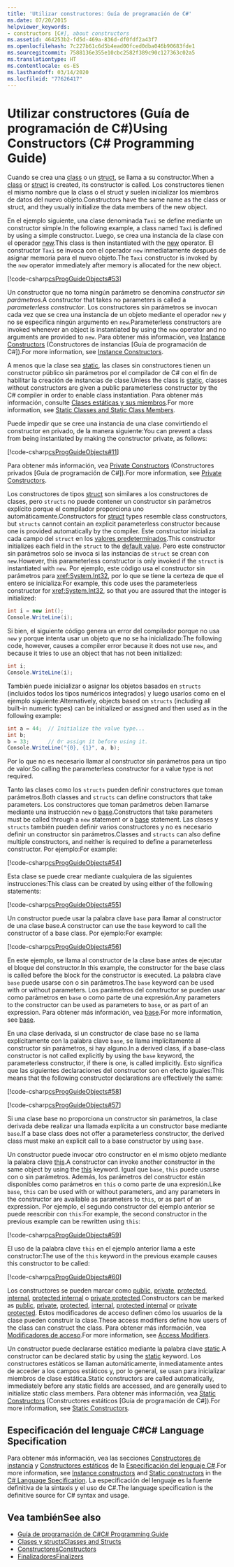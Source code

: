 ```yaml
---
title: 'Utilizar constructores: Guía de programación de C#'
ms.date: 07/20/2015
helpviewer_keywords:
- constructors [C#], about constructors
ms.assetid: 464253b2-fd5d-469a-836d-df0fdf2a43f7
ms.openlocfilehash: 7c227b61c6d5b4ead00fced0dba046b90683fde1
ms.sourcegitcommit: 7588136e355e10cbc2582f389c90c127363c02a5
ms.translationtype: HT
ms.contentlocale: es-ES
ms.lasthandoff: 03/14/2020
ms.locfileid: "77626417"
---
```

# <a name="using-constructors-c-programming-guide"></a><span data-ttu-id="c21fc-102">Utilizar constructores (Guía de programación de C#)</span><span class="sxs-lookup"><span data-stu-id="c21fc-102">Using Constructors (C# Programming Guide)</span></span>

<span data-ttu-id="c21fc-103">Cuando se crea una [class](../../language-reference/keywords/class.md) o un [struct](../../language-reference/builtin-types/struct.md), se llama a su constructor.</span><span class="sxs-lookup"><span data-stu-id="c21fc-103">When a [class](../../language-reference/keywords/class.md) or [struct](../../language-reference/builtin-types/struct.md) is created, its constructor is called.</span></span> <span data-ttu-id="c21fc-104">Los constructores tienen el mismo nombre que la class o el struct y suelen inicializar los miembros de datos del nuevo objeto.</span><span class="sxs-lookup"><span data-stu-id="c21fc-104">Constructors have the same name as the class or struct, and they usually initialize the data members of the new object.</span></span>  
  
 <span data-ttu-id="c21fc-105">En el ejemplo siguiente, una clase denominada `Taxi` se define mediante un constructor simple.</span><span class="sxs-lookup"><span data-stu-id="c21fc-105">In the following example, a class named `Taxi` is defined by using a simple constructor.</span></span> <span data-ttu-id="c21fc-106">Luego, se crea una instancia de la clase con el operador [new](../../language-reference/operators/new-operator.md).</span><span class="sxs-lookup"><span data-stu-id="c21fc-106">This class is then instantiated with the [new](../../language-reference/operators/new-operator.md) operator.</span></span> <span data-ttu-id="c21fc-107">El constructor `Taxi` se invoca con el operador `new` inmediatamente después de asignar memoria para el nuevo objeto.</span><span class="sxs-lookup"><span data-stu-id="c21fc-107">The `Taxi` constructor is invoked by the `new` operator immediately after memory is allocated for the new object.</span></span>  
  
 [!code-csharp[csProgGuideObjects#53](~/samples/snippets/csharp/VS_Snippets_VBCSharp/csProgGuideObjects/CS/Objects.cs#53)]  
  
 <span data-ttu-id="c21fc-108">Un constructor que no toma ningún parámetro se denomina *constructor sin parámetros*.</span><span class="sxs-lookup"><span data-stu-id="c21fc-108">A constructor that takes no parameters is called a *parameterless constructor*.</span></span> <span data-ttu-id="c21fc-109">Los constructores sin parámetros se invocan cada vez que se crea una instancia de un objeto mediante el operador `new` y no se especifica ningún argumento en `new`.</span><span class="sxs-lookup"><span data-stu-id="c21fc-109">Parameterless constructors are invoked whenever an object is instantiated by using the `new` operator and no arguments are provided to `new`.</span></span> <span data-ttu-id="c21fc-110">Para obtener más información, vea [Instance Constructors](./instance-constructors.md) (Constructores de instancias [Guía de programación de C#]).</span><span class="sxs-lookup"><span data-stu-id="c21fc-110">For more information, see [Instance Constructors](./instance-constructors.md).</span></span>  
  
 <span data-ttu-id="c21fc-111">A menos que la clase sea [static](../../language-reference/keywords/static.md), las clases sin constructores tienen un constructor público sin parámetros por el compilador de C# con el fin de habilitar la creación de instancias de clase.</span><span class="sxs-lookup"><span data-stu-id="c21fc-111">Unless the class is [static](../../language-reference/keywords/static.md), classes without constructors are given a public parameterless constructor by the C# compiler in order to enable class instantiation.</span></span> <span data-ttu-id="c21fc-112">Para obtener más información, consulte [Clases estáticas y sus miembros](./static-classes-and-static-class-members.md).</span><span class="sxs-lookup"><span data-stu-id="c21fc-112">For more information, see [Static Classes and Static Class Members](./static-classes-and-static-class-members.md).</span></span>  
  
 <span data-ttu-id="c21fc-113">Puede impedir que se cree una instancia de una clase convirtiendo el constructor en privado, de la manera siguiente:</span><span class="sxs-lookup"><span data-stu-id="c21fc-113">You can prevent a class from being instantiated by making the constructor private, as follows:</span></span>  
  
 [!code-csharp[csProgGuideObjects#11](~/samples/snippets/csharp/VS_Snippets_VBCSharp/csProgGuideObjects/CS/Objects.cs#11)]  
  
 <span data-ttu-id="c21fc-114">Para obtener más información, vea [Private Constructors](./private-constructors.md) (Constructores privados [Guía de programación de C#]).</span><span class="sxs-lookup"><span data-stu-id="c21fc-114">For more information, see [Private Constructors](./private-constructors.md).</span></span>  
  
 <span data-ttu-id="c21fc-115">Los constructores de tipos [struct](../../language-reference/builtin-types/struct.md) son similares a los constructores de clases, pero `structs` no puede contener un constructor sin parámetros explícito porque el compilador proporciona uno automáticamente.</span><span class="sxs-lookup"><span data-stu-id="c21fc-115">Constructors for [struct](../../language-reference/builtin-types/struct.md) types resemble class constructors, but `structs` cannot contain an explicit parameterless constructor because one is provided automatically by the compiler.</span></span> <span data-ttu-id="c21fc-116">Este constructor inicializa cada campo del `struct` en los [valores predeterminados](../../language-reference/builtin-types/default-values.md).</span><span class="sxs-lookup"><span data-stu-id="c21fc-116">This constructor initializes each field in the `struct` to the [default value](../../language-reference/builtin-types/default-values.md).</span></span> <span data-ttu-id="c21fc-117">Pero este constructor sin parámetros solo se invoca si las instancias de `struct` se crean con `new`.</span><span class="sxs-lookup"><span data-stu-id="c21fc-117">However, this parameterless constructor is only invoked if the `struct` is instantiated with `new`.</span></span> <span data-ttu-id="c21fc-118">Por ejemplo, este código usa el constructor sin parámetros para <xref:System.Int32>, por lo que se tiene la certeza de que el entero se inicializa:</span><span class="sxs-lookup"><span data-stu-id="c21fc-118">For example, this code uses the parameterless constructor for <xref:System.Int32>, so that you are assured that the integer is initialized:</span></span>  
  
```csharp  
int i = new int();  
Console.WriteLine(i);  
```  
  
 <span data-ttu-id="c21fc-119">Si bien, el siguiente código genera un error del compilador porque no usa `new` y porque intenta usar un objeto que no se ha inicializado:</span><span class="sxs-lookup"><span data-stu-id="c21fc-119">The following code, however, causes a compiler error because it does not use `new`, and because it tries to use an object that has not been initialized:</span></span>  
  
```csharp  
int i;  
Console.WriteLine(i);  
```  
  
 <span data-ttu-id="c21fc-120">También puede inicializar o asignar los objetos basados en `structs` (incluidos todos los tipos numéricos integrados) y luego usarlos como en el ejemplo siguiente:</span><span class="sxs-lookup"><span data-stu-id="c21fc-120">Alternatively, objects based on `structs` (including all built-in numeric types) can be initialized or assigned and then used as in the following example:</span></span>  
  
```csharp  
int a = 44;  // Initialize the value type...  
int b;  
b = 33;      // Or assign it before using it.  
Console.WriteLine("{0}, {1}", a, b);  
```  
  
 <span data-ttu-id="c21fc-121">Por lo que no es necesario llamar al constructor sin parámetros para un tipo de valor.</span><span class="sxs-lookup"><span data-stu-id="c21fc-121">So calling the parameterless constructor for a value type is not required.</span></span>  
  
 <span data-ttu-id="c21fc-122">Tanto las clases como los `structs` pueden definir constructores que toman parámetros.</span><span class="sxs-lookup"><span data-stu-id="c21fc-122">Both classes and `structs` can define constructors that take parameters.</span></span> <span data-ttu-id="c21fc-123">Los constructores que toman parámetros deben llamarse mediante una instrucción `new` o [base](../../language-reference/keywords/base.md).</span><span class="sxs-lookup"><span data-stu-id="c21fc-123">Constructors that take parameters must be called through a `new` statement or a [base](../../language-reference/keywords/base.md) statement.</span></span> <span data-ttu-id="c21fc-124">Las clases y `structs` también pueden definir varios constructores y no es necesario definir un constructor sin parámetros.</span><span class="sxs-lookup"><span data-stu-id="c21fc-124">Classes and `structs` can also define multiple constructors, and neither is required to define a parameterless constructor.</span></span> <span data-ttu-id="c21fc-125">Por ejemplo:</span><span class="sxs-lookup"><span data-stu-id="c21fc-125">For example:</span></span>  
  
 [!code-csharp[csProgGuideObjects#54](~/samples/snippets/csharp/VS_Snippets_VBCSharp/csProgGuideObjects/CS/Objects.cs#54)]  
  
 <span data-ttu-id="c21fc-126">Esta clase se puede crear mediante cualquiera de las siguientes instrucciones:</span><span class="sxs-lookup"><span data-stu-id="c21fc-126">This class can be created by using either of the following statements:</span></span>  
  
 [!code-csharp[csProgGuideObjects#55](~/samples/snippets/csharp/VS_Snippets_VBCSharp/csProgGuideObjects/CS/Objects.cs#55)]  
  
 <span data-ttu-id="c21fc-127">Un constructor puede usar la palabra clave `base` para llamar al constructor de una clase base.</span><span class="sxs-lookup"><span data-stu-id="c21fc-127">A constructor can use the `base` keyword to call the constructor of a base class.</span></span> <span data-ttu-id="c21fc-128">Por ejemplo:</span><span class="sxs-lookup"><span data-stu-id="c21fc-128">For example:</span></span>  
  
 [!code-csharp[csProgGuideObjects#56](~/samples/snippets/csharp/VS_Snippets_VBCSharp/csProgGuideObjects/CS/Objects.cs#56)]  
  
 <span data-ttu-id="c21fc-129">En este ejemplo, se llama al constructor de la clase base antes de ejecutar el bloque del constructor.</span><span class="sxs-lookup"><span data-stu-id="c21fc-129">In this example, the constructor for the base class is called before the block for the constructor is executed.</span></span> <span data-ttu-id="c21fc-130">La palabra clave `base` puede usarse con o sin parámetros.</span><span class="sxs-lookup"><span data-stu-id="c21fc-130">The `base` keyword can be used with or without parameters.</span></span> <span data-ttu-id="c21fc-131">Los parámetros del constructor se pueden usar como parámetros en `base` o como parte de una expresión.</span><span class="sxs-lookup"><span data-stu-id="c21fc-131">Any parameters to the constructor can be used as parameters to `base`, or as part of an expression.</span></span> <span data-ttu-id="c21fc-132">Para obtener más información, vea [base](../../language-reference/keywords/base.md).</span><span class="sxs-lookup"><span data-stu-id="c21fc-132">For more information, see [base](../../language-reference/keywords/base.md).</span></span>  
  
 <span data-ttu-id="c21fc-133">En una clase derivada, si un constructor de clase base no se llama explícitamente con la palabra clave `base`, se llama implícitamente al constructor sin parámetros, si hay alguno.</span><span class="sxs-lookup"><span data-stu-id="c21fc-133">In a derived class, if a base-class constructor is not called explicitly by using the `base` keyword, the parameterless constructor, if there is one, is called implicitly.</span></span> <span data-ttu-id="c21fc-134">Esto significa que las siguientes declaraciones del constructor son en efecto iguales:</span><span class="sxs-lookup"><span data-stu-id="c21fc-134">This means that the following constructor declarations are effectively the same:</span></span>  
  
 [!code-csharp[csProgGuideObjects#58](~/samples/snippets/csharp/VS_Snippets_VBCSharp/csProgGuideObjects/CS/Objects.cs#58)]  
  
 [!code-csharp[csProgGuideObjects#57](~/samples/snippets/csharp/VS_Snippets_VBCSharp/csProgGuideObjects/CS/Objects.cs#57)]  
  
 <span data-ttu-id="c21fc-135">Si una clase base no proporciona un constructor sin parámetros, la clase derivada debe realizar una llamada explícita a un constructor base mediante `base`.</span><span class="sxs-lookup"><span data-stu-id="c21fc-135">If a base class does not offer a parameterless constructor, the derived class must make an explicit call to a base constructor by using `base`.</span></span>  
  
 <span data-ttu-id="c21fc-136">Un constructor puede invocar otro constructor en el mismo objeto mediante la palabra clave [this](../../language-reference/keywords/this.md).</span><span class="sxs-lookup"><span data-stu-id="c21fc-136">A constructor can invoke another constructor in the same object by using the [this](../../language-reference/keywords/this.md) keyword.</span></span> <span data-ttu-id="c21fc-137">Igual que `base`, `this` puede usarse con o sin parámetros. Además, los parámetros del constructor están disponibles como parámetros en `this` o como parte de una expresión.</span><span class="sxs-lookup"><span data-stu-id="c21fc-137">Like `base`, `this` can be used with or without parameters, and any parameters in the constructor are available as parameters to `this`, or as part of an expression.</span></span> <span data-ttu-id="c21fc-138">Por ejemplo, el segundo constructor del ejemplo anterior se puede reescribir con `this`:</span><span class="sxs-lookup"><span data-stu-id="c21fc-138">For example, the second constructor in the previous example can be rewritten using `this`:</span></span>  
  
 [!code-csharp[csProgGuideObjects#59](~/samples/snippets/csharp/VS_Snippets_VBCSharp/csProgGuideObjects/CS/Objects.cs#59)]  
  
 <span data-ttu-id="c21fc-139">El uso de la palabra clave `this` en el ejemplo anterior llama a este constructor:</span><span class="sxs-lookup"><span data-stu-id="c21fc-139">The use of the `this` keyword in the previous example causes this constructor to be called:</span></span>  
  
 [!code-csharp[csProgGuideObjects#60](~/samples/snippets/csharp/VS_Snippets_VBCSharp/csProgGuideObjects/CS/Objects.cs#60)]  
  
 <span data-ttu-id="c21fc-140">Los constructores se pueden marcar como [public](../../language-reference/keywords/public.md), [private](../../language-reference/keywords/private.md), [protected](../../language-reference/keywords/protected.md), [internal](../../language-reference/keywords/internal.md), [protected internal](../../language-reference/keywords/protected-internal.md) o [private protected](../../language-reference/keywords/private-protected.md).</span><span class="sxs-lookup"><span data-stu-id="c21fc-140">Constructors can be marked as [public](../../language-reference/keywords/public.md), [private](../../language-reference/keywords/private.md), [protected](../../language-reference/keywords/protected.md), [internal](../../language-reference/keywords/internal.md), [protected internal](../../language-reference/keywords/protected-internal.md) or [private protected](../../language-reference/keywords/private-protected.md).</span></span> <span data-ttu-id="c21fc-141">Estos modificadores de acceso definen cómo los usuarios de la clase pueden construir la clase.</span><span class="sxs-lookup"><span data-stu-id="c21fc-141">These access modifiers define how users of the class can construct the class.</span></span> <span data-ttu-id="c21fc-142">Para obtener más información, vea [Modificadores de acceso](./access-modifiers.md).</span><span class="sxs-lookup"><span data-stu-id="c21fc-142">For more information, see [Access Modifiers](./access-modifiers.md).</span></span>  
  
 <span data-ttu-id="c21fc-143">Un constructor puede declararse estático mediante la palabra clave [static](../../language-reference/keywords/static.md).</span><span class="sxs-lookup"><span data-stu-id="c21fc-143">A constructor can be declared static by using the [static](../../language-reference/keywords/static.md) keyword.</span></span> <span data-ttu-id="c21fc-144">Los constructores estáticos se llaman automáticamente, inmediatamente antes de acceder a los campos estáticos y, por lo general, se usan para inicializar miembros de clase estática.</span><span class="sxs-lookup"><span data-stu-id="c21fc-144">Static constructors are called automatically, immediately before any static fields are accessed, and are generally used to initialize static class members.</span></span> <span data-ttu-id="c21fc-145">Para obtener más información, vea [Static Constructors](./static-constructors.md) (Constructores estáticos [Guía de programación de C#]).</span><span class="sxs-lookup"><span data-stu-id="c21fc-145">For more information, see [Static Constructors](./static-constructors.md).</span></span>  
  
## <a name="c-language-specification"></a><span data-ttu-id="c21fc-146">Especificación del lenguaje C#</span><span class="sxs-lookup"><span data-stu-id="c21fc-146">C# Language Specification</span></span>  

<span data-ttu-id="c21fc-147">Para obtener más información, vea las secciones [Constructores de instancia](~/_csharplang/spec/classes.md#instance-constructors) y [Constructores estáticos](~/_csharplang/spec/classes.md#static-constructors) de la [Especificación del lenguaje C#](/dotnet/csharp/language-reference/language-specification/introduction).</span><span class="sxs-lookup"><span data-stu-id="c21fc-147">For more information, see [Instance constructors](~/_csharplang/spec/classes.md#instance-constructors) and [Static constructors](~/_csharplang/spec/classes.md#static-constructors) in the [C# Language Specification](/dotnet/csharp/language-reference/language-specification/introduction).</span></span> <span data-ttu-id="c21fc-148">La especificación del lenguaje es la fuente definitiva de la sintaxis y el uso de C#.</span><span class="sxs-lookup"><span data-stu-id="c21fc-148">The language specification is the definitive source for C# syntax and usage.</span></span>
  
## <a name="see-also"></a><span data-ttu-id="c21fc-149">Vea también</span><span class="sxs-lookup"><span data-stu-id="c21fc-149">See also</span></span>

- [<span data-ttu-id="c21fc-150">Guía de programación de C#</span><span class="sxs-lookup"><span data-stu-id="c21fc-150">C# Programming Guide</span></span>](../index.md)
- [<span data-ttu-id="c21fc-151">Clases y structs</span><span class="sxs-lookup"><span data-stu-id="c21fc-151">Classes and Structs</span></span>](./index.md)
- [<span data-ttu-id="c21fc-152">Constructores</span><span class="sxs-lookup"><span data-stu-id="c21fc-152">Constructors</span></span>](./constructors.md)
- [<span data-ttu-id="c21fc-153">Finalizadores</span><span class="sxs-lookup"><span data-stu-id="c21fc-153">Finalizers</span></span>](./destructors.md)
